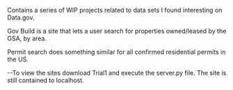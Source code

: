 Contains a series of WIP projects related to data sets I found interesting on Data.gov.

Gov Build is a site that lets a user search for properties owned/leased by the GSA, by area. 

Permit search does something similar for all confirmed residential permits in the US. 

--To view the sites download Trial1 and execute the server.py file. The site is still contained to localhost. 
